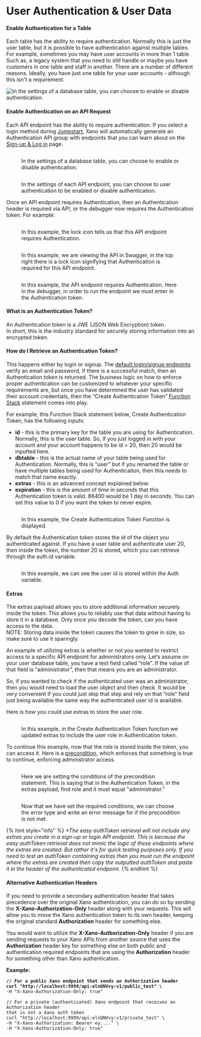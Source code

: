 # User Authentication & User Data

#### **Enable Authentication for a Table**

Each table has the ability to require authentication. Normally this is just the user table, but it is possible to have authentication against multiple tables. \
For example, sometimes you may have user accounts in more than 1 table. Such as, a legacy system that you need to still handle or maybe you have customers in one table and staff in another. There are a number of different reasons. Ideally, you have just one table for your user accounts - although this isn't a requirement.&#x20;

![In the settings of a database table, you can choose to enable or disable authentication. ](../../.gitbook/assets/auth1.png)

#### **Enable Authentication on an API Request**

Each API endpoint has the ability to require authentication. If you select a login method during [Jumpstart](broken-reference), Xano will automatically generate an Authentication API group with endpoints that you can learn about on the [Sign-up & Log in](broken-reference) page.

<figure><img src="../../.gitbook/assets/image (58).png" alt=""><figcaption><p>In the settings of a database table, you can choose to enable or disable authentication. </p></figcaption></figure>

<figure><img src="../../.gitbook/assets/image (59).png" alt=""><figcaption><p>In the settings of each API endpoint, you can choose to user authentication to be enabled or disable authentication. </p></figcaption></figure>

Once an API endpoint requires Authentication, then an Authentication header is required via API, or the debugger now requires the Authentication token. For example:&#x20;

<figure><img src="../../.gitbook/assets/image (60).png" alt=""><figcaption><p>In this example, the lock icon tells us that this API endpoint requires Authentication.</p></figcaption></figure>

<figure><img src="../../.gitbook/assets/image (61).png" alt=""><figcaption><p>In this example, we are viewing the API in Swagger, in the top right there is a lock icon signifying that Authentication is required for this API endpoint.</p></figcaption></figure>

<figure><img src="../../.gitbook/assets/image (62).png" alt=""><figcaption><p>In this example, the API endpoint requires Authentication. Here in the debugger, in order to run the endpoint we must enter in the Authentication token.</p></figcaption></figure>

#### **What is an Authentication Token?**

An Authentication token is a JWE (JSON Web Encryption) token. \
In short, this is the industry standard for securely storing information into an encrypted token.

#### How do I Retrieve an Authentication Token?

This happens either by login or signup. The [default login/signup endpoints](broken-reference) verify an email and password, if there is a successful match, then an Authentication token is returned. The business logic on how to enforce proper authentication can be customized to whatever your specific requirements are, but once you have determined the user has validated their account credentials, then the “Create Authentication Token” [Function Stack](broken-reference) statement comes into play.

For example, this Function Stack statement below, Create Authentication Token, has the following inputs:

* **id** - this is the primary key for the table you are using for Authentication. Normally, this is the user table. So, if you just logged in with your account and your account happens to be id = 20, then 20 would be inputted here.
* **dbtable** - this is the actual name of your table being used for Authentication. Normally, this is “user” but if you renamed the table or have multiple tables being used for Authentication, then this needs to match that name exactly.
* **extras** - this is an advanced concept explained below.
* **expiration** - this is the amount of time in seconds that this Authentication token is valid. 86400 would be 1 day in seconds. You can set this value to 0 if you want the token to never expire.

<figure><img src="../../.gitbook/assets/image (64).png" alt=""><figcaption><p>In this example, the Create Authentication Token Function is displayed. </p></figcaption></figure>

By default the Authentication token stores the id of the object you authenticated against. If you have a user table and authenticate user 20, then inside the token, the number 20 is stored, which you can retrieve through the auth.id variable.

<figure><img src="../../.gitbook/assets/image (65).png" alt=""><figcaption><p>In this example, we can see the user id is stored within the Auth variable.</p></figcaption></figure>

#### Extras

The extras payload allows you to store additional information securely inside the token. This allows you to reliably use that data without having to store it in a database. Only once you decode the token, can you have access to the data. \
NOTE: Storing data inside the token causes the token to grow in size, so make sure to use it sparingly.

An example of utilizing extras is whether or not you wanted to restrict access to a specific API endpoint for administrators only. Let’s assume on your user database table, you have a text field called “role”. If the value of that field is “administrator”, then that means you are an administrator.

So, if you wanted to check if the authenticated user was an administrator, then you would need to load the user object and then check. It would be very convenient if you could just skip that step and rely on that “role” field just being available the same way the authenticated user id is available.

Here is how you could use extras to store the user role.&#x20;

<figure><img src="../../.gitbook/assets/image (66).png" alt=""><figcaption><p>In this example, in the Create Authentication Token function we updated extras to include the user role in Authentication token.</p></figcaption></figure>

To continue this example, now that the role is stored inside the token, you can access it. Here is a [precondition](broken-reference), which enforces that something is true to continue, enforcing administrator access.

<figure><img src="../../.gitbook/assets/image (67).png" alt=""><figcaption><p>Here we are setting the conditions of the precondition statement. This is saying that in the Authentication Token, in the extras payload, find role and it must equal "administrator."</p></figcaption></figure>

<figure><img src="../../.gitbook/assets/image (68).png" alt=""><figcaption><p>Now that we have set the required conditions, we can choose the error type and write an error message for if the precondition is not met. </p></figcaption></figure>

{% hint style="info" %}
_\*The easy authToken retrieval will not include any extras you create in a sign-up or login API endpoint. This is because the easy authToken retrieval does not mimic the logic of these endpoints where the extras are created. But rather it's for quick testing purposes only. If you need to test an authToken containing extras then you must run the endpoint where the extras are created then copy the outputted authToken and paste it in the header of the authenticated endpoint._&#x20;
{% endhint %}

#### Alternative Authentication Headers

If you need to provide a secondary authentication header that takes precedence over the original Xano authentication, you can do so by sending the **X-Xano-Authorization-Only** header along with your requests. This will allow you to move the Xano authentication token to its own header, keeping the original standard **Authorization** header for something else.

You would want to utilize the **X-Xano-Autborization-Only** header if you are sending requests to your Xano APIs from another source that uses the **Authorization** header key for something else on both public and authentication required endpoints that are using the **Authorization** header for something other than Xano authentication.

**Example:**

<pre><code><strong>// For a public Xano endpoint that sends an Authorization header
</strong><strong>curl "http://localhost:9999/api:elnQNVvy:v1/public_test" \
</strong>-H "X-Xano-Authorization-Only: true"

// For a private (authenticated) Xano endpoint that receives an Authorization header
that is not a Xano auth token
curl "http://localhost:9999/api:elnQNVvy:v1/private_test" \
-H "X-Xano-Authorization: Bearer ey...." \
-H "X-Xano-Authorization-Only: true"
</code></pre>
